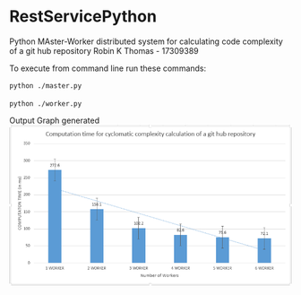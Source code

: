 # RestServicePython
Python MAster-Worker distributed system for calculating code complexity of a git hub repository
Robin K Thomas - 17309389

To execute from command line run these commands:

    python ./master.py
    
    python ./worker.py

Output Graph generated
![Results](https://github.com/robin70001/SC_cyclomatic/blob/master/Cyclo_graph.png "Cyclo_graph")	